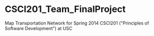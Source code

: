 CSCI201_Team_FinalProject
=========================

Map Transportation Network for Spring 2014 CSCI201 ("Principles of Software Development") at USC
